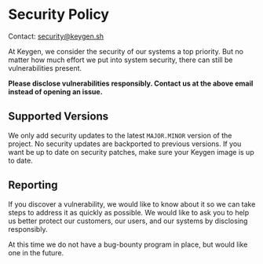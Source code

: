 # Security Policy

Contact: security@keygen.sh

At Keygen, we consider the security of our systems a top priority. But
no matter how much effort we put into system security, there can
still be vulnerabilities present.

**Please disclose vulnerabilities responsibly. Contact us at the
above email instead of opening an issue.**

## Supported Versions

We only add security updates to the latest `MAJOR.MINOR` version of the
project. No security updates are backported to previous versions. If
you want be up to date on security patches, make sure your Keygen
image is up to date.

## Reporting

If you discover a vulnerability, we would like to know about it so we
can take steps to address it as quickly as possible. We would like
to ask you to help us better protect our customers, our users,
and our systems by disclosing responsibly.

At this time we do not have a bug-bounty program in place, but would
like one in the future.
